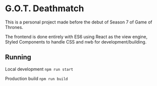 # G.O.T. Deathmatch

This is a personal project made before the debut of Season 7 of Game of Thrones.

The frontend is done entirely with ES6 using React as the view engine, Styled Components to handle CSS and nwb for development/building.

## Running

Local development
`
npm run start
`

Production build
`
npm run build
`
